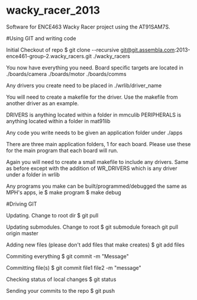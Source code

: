 wacky_racer_2013
================

Software for ENCE463 Wacky Racer project using the AT91SAM7S.

#Using GIT and writing code

Initial Checkout of repo
$ git clone --recursive git@git.assembla.com:2013-ence461-group-2.wacky_racers.git ./wacky_racers

You now have everything you need. Board specific targets are located in
./boards/camera
./boards/motor
./boards/comms

Any drivers you create need to be placed in
./wrlib/driver_name

You will need to create a makefile for the driver.
Use the makefile from another driver as an example.

DRIVERS is anything located within a folder in mmculib
PERIPHERALS is anything located within a folder in mat91lib

Any code you write needs to be given an application folder under
./apps

There are three main application folders, 1 for each board. Please use these
for the main program that each board will run.

Again you will need to create a small makefile to include any drivers.
Same as before except with the addition of
WR_DRIVERS which is any driver under a folder in wrlib

Any programs you make can be built/programmed/debugged the same as MPH's apps, ie
$ make program
$ make debug

#Driving GIT

Updating. Change to root dir
$ git pull

Updating submodules. Change to root
$ git submodule foreach git pull origin master

Adding new files (please don't add files that make creates)
$ git add files

Commiting everything
$ git commit -m "Message"

Committing file(s)
$ git commit file1 file2 -m "message"

Checking status of local changes
$ git status

Sending your commits to the repo
$ git push
